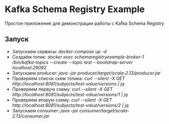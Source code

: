 # Kafka Schema Registry Example

Простое приложение для демонстрации работы с Kafka Schema Registry

## Запуск

* Запускаем сервисы: *docker-compose up -d*
* Создаём топик: *docker exec schemaregistryexample-broker-1 /bin/kafka-topics --create --topic test --bootstrap-server localhost:29092*
* Запускаем producer: *java -jar producer/target/scala-2.13/producer.jar*
* Проверяем список схем топика: *curl --silent -X GET http://localhost:8081/subjects/test-value/versions | jq*
* Проверяем первую схему: *curl --silent -X GET http://localhost:8081/subjects/test-value/versions/1 | jq* 
* Проверяем вторую схему: *curl --silent -X GET http://localhost:8081/subjects/test-value/versions/2 | jq* 
* Запускаем consumer: *java -jar consumer/target/scala-2.13/consumer.jar*